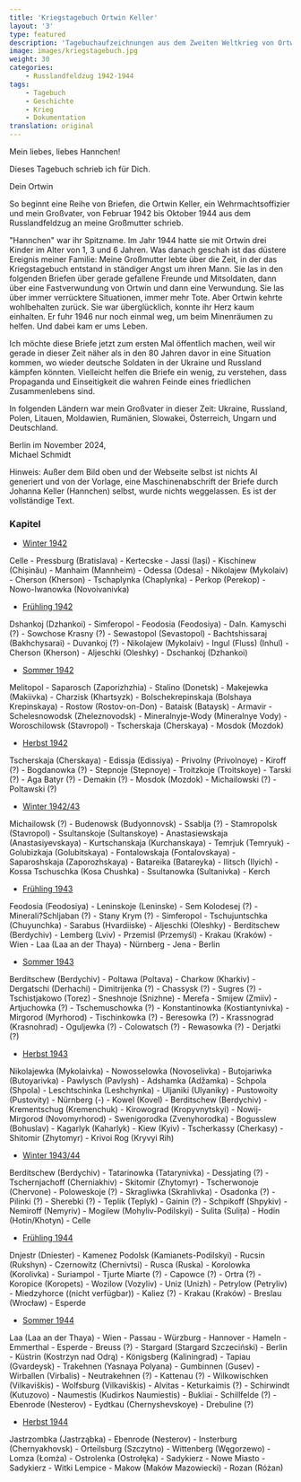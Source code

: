 ```yaml
---
title: 'Kriegstagebuch Ortwin Keller'
layout: '3'
type: featured
description: 'Tagebuchaufzeichnungen aus dem Zweiten Weltkrieg von Ortwin Keller'
image: images/kriegstagebuch.jpg
weight: 30
categories:
    - Russlandfeldzug 1942-1944
tags:
    - Tagebuch
    - Geschichte
    - Krieg
    - Dokumentation
translation: original
---
```


<div class="letter-container">
<div class="letter-content">
<div class="typewriter-container">
    <div class="handwritten">
        <p class="personal">Mein liebes, liebes Hannchen!</p>
        <p class="personal">Dieses Tagebuch schrieb ich für Dich.</p>
        <p class="personal signature">Dein Ortwin</p>
    </div>

So beginnt eine Reihe von Briefen, die Ortwin Keller, ein Wehrmachtsoffizier und mein Großvater, von Februar 1942 bis Oktober 1944 aus dem Russlandfeldzug an meine Großmutter schrieb.

"Hannchen" war ihr Spitzname. Im Jahr 1944 hatte sie mit Ortwin drei Kinder im Alter von 1, 3 und 6 Jahren. Was danach geschah ist das düstere Ereignis meiner Familie: Meine Großmutter lebte über die Zeit, in der das Kriegstagebuch entstand in ständiger Angst um ihren Mann. Sie las in den folgenden Briefen über gerade gefallene Freunde und Mitsoldaten, dann über eine Fastverwundung von Ortwin und dann eine Verwundung. Sie las über immer verrücktere Situationen, immer mehr Tote. Aber Ortwin kehrte wohlbehalten zurück. Sie war überglücklich, konnte ihr Herz kaum einhalten. Er fuhr 1946 nur noch einmal weg, um beim Minenräumen zu helfen. Und dabei kam er ums Leben.

Ich möchte diese Briefe jetzt zum ersten Mal öffentlich machen, weil wir gerade in dieser Zeit näher als in den 80 Jahren davor in eine Situation kommen, wo wieder deutsche Soldaten in der Ukraine und Russland kämpfen könnten. Vielleicht helfen die Briefe ein wenig, zu verstehen, dass Propaganda und Einseitigkeit die wahren Feinde eines friedlichen Zusammenlebens sind.

In folgenden Ländern war mein Großvater in dieser Zeit: Ukraine, Russland, Polen, Litauen, Moldawien, Rumänien, Slowakei, Österreich, Ungarn und Deutschland.

Berlin im November 2024,  
Michael Schmidt

<p class="disclaimer">
Hinweis: Außer dem Bild oben und der Webseite selbst ist nichts AI generiert und von der Vorlage, eine Maschinenabschrift der Briefe durch Johanna Keller (Hannchen) selbst, wurde nichts weggelassen. Es ist der vollständige Text.
</p>

<h3>Kapitel</h3>

-   [Winter 1942](/de/kriegstagebuch/winter-1941-42)

<p class="smaller">
Celle - Pressburg (Bratislava) - Kertecske - Jassi (Iași) - Kischinew (Chișinău) - Manhaim (Mannheim) - Odessa (Odesa) - Nikolajew (Mykolaiv) - Cherson (Kherson) - Tschaplynka (Chaplynka) - Perkop (Perekop) - Nowo-Iwanowka (Novoivanivka)
</p>

-   [Frühling 1942](/de/kriegstagebuch/fruhling-1942)

<p class="smaller">
Dshankoj (Dzhankoi) - Simferopol - Feodosia (Feodosiya) - Daln. Kamyschi (?) - Sowchose Krasny (?) - Sewastopol (Sevastopol) - Bachtshissaraj (Bakhchysarai) - Duvankoj (?) - Nikolajew (Mykolaiv) - Ingul (Fluss) (Inhul) - Cherson (Kherson) - Aljeschki (Oleshky) - Dschankoj (Dzhankoi)
</p>

-   [Sommer 1942](/de/kriegstagebuch/sommer-1942)

<p class="smaller">
Melitopol - Saparosch (Zaporizhzhia) - Stalino (Donetsk) - Makejewka (Makiivka) - Charzisk (Khartsyzk) - Bolschekrepinskaja (Bolshaya Krepinskaya) - Rostow (Rostov-on-Don) - Bataisk (Bataysk) - Armavir - Schelesnowodsk (Zheleznovodsk) - Mineralnyje-Wody (Mineralnye Vody) - Woroschilowsk (Stavropol) - Tscherskaja (Cherskaya) - Mosdok (Mozdok)
</p>

-   [Herbst 1942](/de/kriegstagebuch/herbst-1942)

<p class="smaller">
 Tscherskaja (Cherskaya) - Edissja (Edissiya) - Privolny (Privolnoye) - Kiroff (?) - Bogdanowka (?) - Stepnoje (Stepnoye) - Troitzkoje (Troitskoye) - Tarski (?) - Aga Batyr (?) - Demakin (?) - Mosdok (Mozdok) - Michailowski (?) - Poltawski (?)
</p>

-   [Winter 1942/43](/de/kriegstagebuch/winter-1942-43)

<p class="smaller">
Michailowsk (?) - Budenowsk (Budyonnovsk) - Ssablja (?) - Stamropolsk (Stavropol) - Ssultanskoje (Sultanskoye) - Anastasiewskaja (Anastasiyevskaya) - Kurtschanskaja (Kurchanskaya) - Temrjuk (Temryuk) - Golubizkaja (Golubitskaya) - Fontalowskaja (Fontalovskaya) - Saparoshskaja (Zaporozhskaya) - Batareika (Batareyka) - Ilitsch (Ilyich) - Kossa Tschuschka (Kosa Chushka) - Ssultanowka (Sultanivka) - Kerch
</p>

-   [Frühling 1943](/de/kriegstagebuch/fruhling-1943)

<p class="smaller">
Feodosia (Feodosiya) - Leninskoje (Leninske) - Sem Kolodesej (?) - Minerali?Schljaban (?) - Stany Krym (?) - Simferopol - Tschujuntschka (Chuyunchka) - Sarabus (Hvardiiske) - Aljeschki (Oleshky) - Berditschew (Berdychiv) - Lemberg (Lviv) - Przemisl (Przemyśl) - Krakau (Kraków) - Wien - Laa (Laa an der Thaya) - Nürnberg - Jena - Berlin
</p>

-   [Sommer 1943](/de/kriegstagebuch/sommer-1943)

<p class="smaller">
Berditschew (Berdychiv) - Poltawa (Poltava) - Charkow (Kharkiv) - Dergatschi (Derhachi) - Dimitrijenka (?) - Chassysk (?) - Sugres (?) - Tschistjakowo (Torez) - Sneshnoje (Snizhne) - Merefa - Smijew (Zmiiv) - Artjuchowka (?) - Tschemuschowka (?) - Konstantinowka (Kostiantynivka) - Mirgorod (Myrhorod) - Tischinkowka (?) - Beresowka (?) - Krassnograd (Krasnohrad) - Oguljewka (?) - Colowatsch (?) - Rewasowka (?) - Derjatki (?)
</p>

-   [Herbst 1943](/de/kriegstagebuch/herbst-1943)

<p class="smaller">
Nikolajewka (Mykolaivka) - Nowosselowka (Novoselivka) - Butojariwka (Butoyarivka) - Pawlysch (Pavlysh) - Adshamka (Adžamka) - Schpola (Shpola) - Leschtschinka (Leshchynka) - Uljaniki (Ulyaniky) - Pustowoity (Pustovity) - Nürnberg (-) - Kowel (Kovel) - Berditschew (Berdychiv) - Krementschug (Kremenchuk) - Kirowograd (Kropyvnytskyi) - Nowij-Mirgorod (Novomyrhorod) - Swenigorodka (Zvenyhorodka) - Bogusslew (Bohuslav) - Kagarlyk (Kaharlyk) - Kiew (Kyiv) - Tscherkassy (Cherkasy) - Shitomir (Zhytomyr) - Krivoi Rog (Kryvyi Rih)
</p>

-   [Winter 1943/44](/de/kriegstagebuch/winter-1943-44)
<p class="smaller">
Berditschew (Berdychiv) - Tatarinowka (Tatarynivka) - Dessjating (?) - Tschernjachoff (Cherniakhiv) - Skitomir (Zhytomyr) - Tscherwonoje (Chervone) - Poloweskoje (?) - Skragliwka (Skrahlіvka) - Osadonka (?) - Pilinki (?) - Sherebki (?) - Teplik (Teplyk) - Gainin (?) - Schpikoff (Shpykiv) - Nemiroff (Nemyriv) - Mogilew (Mohyliv-Podilskyi) - Sulita (Sulița) - Hodin (Hotin/Khotyn) - Celle
</p>

-   [Frühling 1944](/de/kriegstagebuch/fruhling-1944)

<p class="smaller">
Dnjestr (Dniester) - Kamenez Podolsk (Kamianets-Podilskyi) - Rucsin (Rukshyn) - Czernowitz (Chernivtsi) - Rusca (Ruska) - Korolowka (Korolivka) - Suriampol - Tjurte Miarte (?) - Capowce (?) - Ortra (?) - Koropice (Koropets) - Wozilow (Vozyliv) - Uniz (Unizh) - Petrylow (Petryliv) - Miedzyhorce ((nicht verfügbar)) - Kaliez (?) - Krakau (Kraków) - Breslau (Wrocław) - Esperde
</p>

-   [Sommer 1944](/de/kriegstagebuch/sommer-1944)

<p class="smaller">
Laa (Laa an der Thaya) - Wien - Passau - Würzburg - Hannover - Hameln - Emmerthal - Esperde - Breuss (?) - Stargard (Stargard Szczeciński) - Berlin - Küstrin (Kostrzyn nad Odrą) - Königsberg (Kaliningrad) - Tapiau (Gvardeysk) - Trakehnen (Yasnaya Polyana) - Gumbinnen (Gusev) - Wirballen (Virbalis) - Neutrakehnen (?) - Kattenau (?) - Wilkowischken (Vilkaviškis) - Wolfsburg (Vilkaviškis) - Alvitas - Keturkaimis (?) - Schirwindt (Kutuzovo) - Naumestis (Kudirkos Naumiestis) - Bukliai - Schillfelde (?) - Ebenrode (Nesterov) - Eydtkau (Chernyshevskoye) - Drebuline (?)
</p>

-   [Herbst 1944](/de/kriegstagebuch/herbst-1944)

<p class="smaller">
Jastrzombka (Jastrząbka) - Ebenrode (Nesterov) - Insterburg (Chernyakhovsk) - Orteilsburg (Szczytno) - Wittenberg (Węgorzewo) - Lomza (Łomża) - Ostrolenka (Ostrołęka) - Sadykierz - Nowe Miasto - Sadykierz - Witki Lempice - Makow (Maków Mazowiecki) - Rozan (Różan)
</p>

</div>
</div>
</div>
